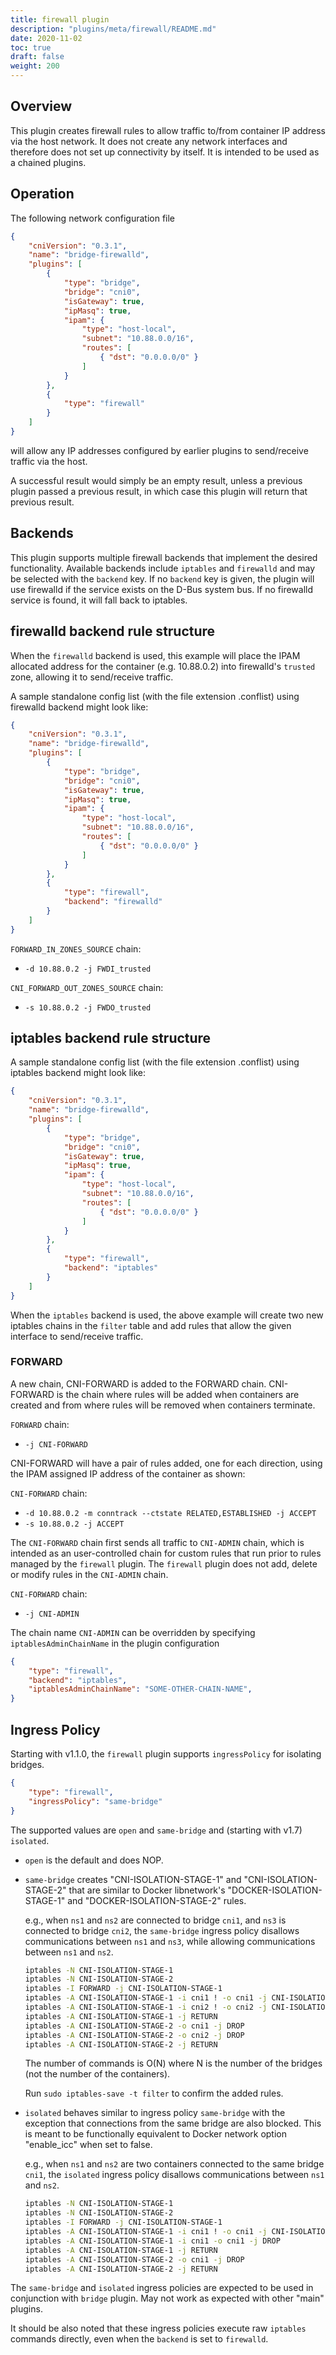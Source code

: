 ```yaml
---
title: firewall plugin
description: "plugins/meta/firewall/README.md"
date: 2020-11-02
toc: true
draft: false
weight: 200
---
```


## Overview

This plugin creates firewall rules to allow traffic to/from container IP address via the host network.
It does not create any network interfaces and therefore does not set up connectivity by itself.
It is intended to be used as a chained plugins.

## Operation
The following network configuration file

```json
{
    "cniVersion": "0.3.1",
    "name": "bridge-firewalld",
    "plugins": [
        {
            "type": "bridge",
            "bridge": "cni0",
            "isGateway": true,
            "ipMasq": true,
            "ipam": {
                "type": "host-local",
                "subnet": "10.88.0.0/16",
                "routes": [
                    { "dst": "0.0.0.0/0" }
                ]
            }
        },
        {
            "type": "firewall"
        }
    ]
}
```

will allow any IP addresses configured by earlier plugins to send/receive traffic via the host.

A successful result would simply be an empty result, unless a previous plugin passed a previous result, in which case this plugin will return that previous result.

## Backends

This plugin supports multiple firewall backends that implement the desired functionality.
Available backends include `iptables` and `firewalld` and may be selected with the `backend` key.
If no `backend` key is given, the plugin will use firewalld if the service exists on the D-Bus system bus.
If no firewalld service is found, it will fall back to iptables.

## firewalld backend rule structure
When the `firewalld` backend is used, this example will place the IPAM allocated address for the container (e.g. 10.88.0.2) into firewalld's `trusted` zone, allowing it to send/receive traffic.


A sample standalone config list (with the file extension .conflist) using firewalld backend might
look like:

```json
{
    "cniVersion": "0.3.1",
    "name": "bridge-firewalld",
    "plugins": [
        {
            "type": "bridge",
            "bridge": "cni0",
            "isGateway": true,
            "ipMasq": true,
            "ipam": {
                "type": "host-local",
                "subnet": "10.88.0.0/16",
                "routes": [
                    { "dst": "0.0.0.0/0" }
                ]
            }
        },
        {
            "type": "firewall",
            "backend": "firewalld"
        }
    ]
}
```


`FORWARD_IN_ZONES_SOURCE` chain:
- `-d 10.88.0.2 -j FWDI_trusted`

`CNI_FORWARD_OUT_ZONES_SOURCE` chain:
- `-s 10.88.0.2 -j FWDO_trusted`


## iptables backend rule structure

A sample standalone config list (with the file extension .conflist) using iptables backend might
look like:

```json
{
    "cniVersion": "0.3.1",
    "name": "bridge-firewalld",
    "plugins": [
        {
            "type": "bridge",
            "bridge": "cni0",
            "isGateway": true,
            "ipMasq": true,
            "ipam": {
                "type": "host-local",
                "subnet": "10.88.0.0/16",
                "routes": [
                    { "dst": "0.0.0.0/0" }
                ]
            }
        },
        {
            "type": "firewall",
            "backend": "iptables"
        }
    ]
}
```

When the `iptables` backend is used, the above example will create two new iptables chains in the `filter` table and add rules that allow the given interface to send/receive traffic.

### FORWARD
A new chain, CNI-FORWARD is added to the FORWARD chain.  CNI-FORWARD is the chain where rules will be added
when containers are created and from where rules will be removed when containers terminate.

`FORWARD` chain:
- `-j CNI-FORWARD`

CNI-FORWARD will have a pair of rules added, one for each direction, using the IPAM assigned IP address
of the container as shown:

`CNI-FORWARD` chain:
- `-d 10.88.0.2 -m conntrack --ctstate RELATED,ESTABLISHED -j ACCEPT`
- `-s 10.88.0.2 -j ACCEPT`

The `CNI-FORWARD` chain first sends all traffic to `CNI-ADMIN` chain, which is intended as an user-controlled chain for custom rules that run prior to rules managed by the `firewall` plugin. The `firewall` plugin does not add, delete or modify rules in the `CNI-ADMIN` chain.

`CNI-FORWARD` chain:
- `-j CNI-ADMIN`

The chain name `CNI-ADMIN` can be overridden by specifying `iptablesAdminChainName` in the plugin configuration

```json
{
    "type": "firewall",
    "backend": "iptables",
    "iptablesAdminChainName": "SOME-OTHER-CHAIN-NAME",
}
```

## Ingress Policy

Starting with v1.1.0, the `firewall` plugin supports `ingressPolicy` for isolating bridges.
```json
{
    "type": "firewall",
    "ingressPolicy": "same-bridge"
}
```

The supported values are `open` and `same-bridge` and (starting with v1.7) `isolated`.

- `open` is the default and does NOP.

- `same-bridge` creates "CNI-ISOLATION-STAGE-1" and "CNI-ISOLATION-STAGE-2"
that are similar to Docker libnetwork's "DOCKER-ISOLATION-STAGE-1" and
"DOCKER-ISOLATION-STAGE-2" rules.

    e.g., when `ns1` and `ns2` are connected to bridge `cni1`, and `ns3` is
    connected to bridge `cni2`, the `same-bridge` ingress policy disallows
    communications between `ns1` and `ns3`, while allowing communications
    between `ns1` and `ns2`.

    ```bash
    iptables -N CNI-ISOLATION-STAGE-1
    iptables -N CNI-ISOLATION-STAGE-2
    iptables -I FORWARD -j CNI-ISOLATION-STAGE-1
    iptables -A CNI-ISOLATION-STAGE-1 -i cni1 ! -o cni1 -j CNI-ISOLATION-STAGE-2
    iptables -A CNI-ISOLATION-STAGE-1 -i cni2 ! -o cni2 -j CNI-ISOLATION-STAGE-2
    iptables -A CNI-ISOLATION-STAGE-1 -j RETURN
    iptables -A CNI-ISOLATION-STAGE-2 -o cni1 -j DROP
    iptables -A CNI-ISOLATION-STAGE-2 -o cni2 -j DROP
    iptables -A CNI-ISOLATION-STAGE-2 -j RETURN
    ```

    The number of commands is O(N) where N is the number of the bridges (not the number of the containers).

    Run `sudo iptables-save -t filter` to confirm the added rules.

- `isolated` behaves similar to ingress policy `same-bridge` with the exception
that connections from the same bridge are also blocked.  This is meant to be
functionally equivalent to Docker network option "enable_icc" when set to false.

    e.g., when `ns1` and `ns2` are two containers connected to the same bridge `cni1`,
    the `isolated` ingress policy disallows communications between `ns1` and `ns2`.

    ```bash
    iptables -N CNI-ISOLATION-STAGE-1
    iptables -N CNI-ISOLATION-STAGE-2
    iptables -I FORWARD -j CNI-ISOLATION-STAGE-1
    iptables -A CNI-ISOLATION-STAGE-1 -i cni1 ! -o cni1 -j CNI-ISOLATION-STAGE-2
    iptables -A CNI-ISOLATION-STAGE-1 -i cni1 -o cni1 -j DROP
    iptables -A CNI-ISOLATION-STAGE-1 -j RETURN
    iptables -A CNI-ISOLATION-STAGE-2 -o cni1 -j DROP
    iptables -A CNI-ISOLATION-STAGE-2 -j RETURN
    ```

 The `same-bridge` and `isolated` ingress policies are expected to be used in conjunction
with `bridge` plugin. May not work as expected with other "main" plugins.

It should be also noted that these ingress policies execute
raw `iptables` commands directly, even when the `backend` is set to `firewalld`.
